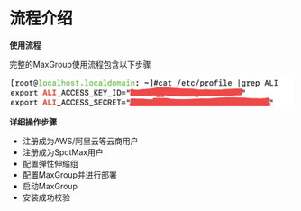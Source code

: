 # 流程介绍

**使用流程**

完整的MaxGroup使用流程包含以下步骤

![](../../.gitbook/assets/image%20%2841%29.png)

**详细操作步骤**

* 注册成为AWS/阿里云等云商用户
* 注册成为SpotMax用户
* 配置弹性伸缩组
* 配置MaxGroup并进行部署
* 启动MaxGroup
* 安装成功校验

